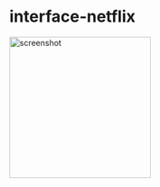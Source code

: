 # interface-netflix

<img src="https://github.com/erikhsu08/interface-netflix/assets/111096802/6559a9e2-ec0d-414d-b922-5b81e1babc17" alt="screenshot" width="250">
